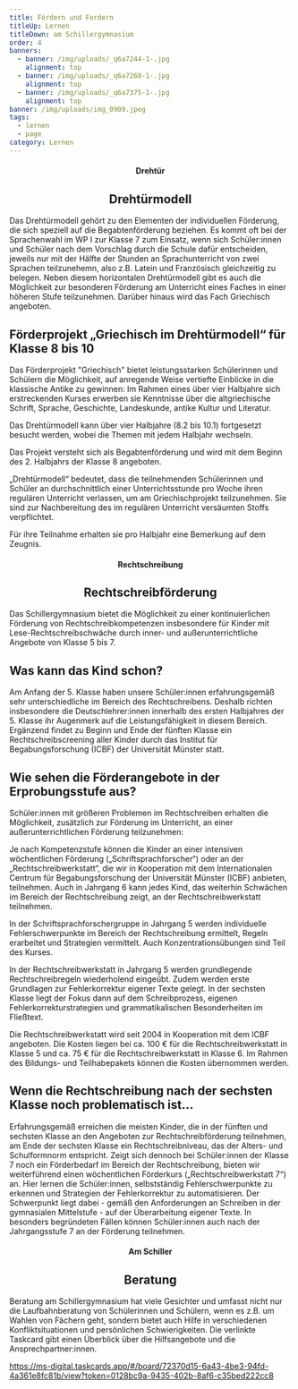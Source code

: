 ```yaml
---
title: Fördern und Fordern
titleUp: Lernen
titleDown: am Schillergymnasium
order: 4
banners:
  - banner: /img/uploads/_q6a7244-1-.jpg
    alignment: top
  - banner: /img/uploads/_q6a7268-1-.jpg
    alignment: top
  - banner: /img/uploads/_q6a7375-1-.jpg
    alignment: top
banner: /img/uploads/img_0909.jpeg
tags:
  - lernen
  - page
category: Lernen
---
```

<center><div class="title"><h4>Drehtür</h4><h2>Drehtürmodell</h2></div></center>

Das Drehtürmodell gehört zu den Elementen der individuellen Förderung, die sich speziell auf die Begabtenförderung beziehen. Es kommt oft bei der Sprachenwahl im WP I zur Klasse 7 zum Einsatz, wenn sich Schüler:innen und Schüler nach dem Vorschlag durch die Schule dafür entscheiden, jeweils nur mit der Hälfte der Stunden an Sprachunterricht von zwei Sprachen teilzunehemn, also z.B. Latein und Französisch gleichzeitig zu belegen. Neben diesem horizontalen Drehtürmodell gibt es auch die Möglichkeit zur besonderen Förderung am Unterricht eines Faches in einer höheren Stufe teilzunehmen. Darüber hinaus wird das Fach Griechisch angeboten. 

## Förderprojekt „Griechisch im Drehtürmodell“ für Klasse 8 bis 10

Das Förderprojekt "Griechisch" bietet leistungsstarken Schülerinnen und Schülern die Möglichkeit, auf anregende Weise vertiefte Einblicke in die klassische Antike zu gewinnen: Im Rahmen eines über vier Halbjahre sich erstreckenden Kurses erwerben sie Kenntnisse über die altgriechische Schrift, Sprache, Geschichte, Landeskunde, antike Kultur und Literatur. 

Das Drehtürmodell kann über vier Halbjahre (8.2 bis 10.1) fortgesetzt besucht werden, wobei die Themen mit jedem Halbjahr wechseln.  

Das Projekt versteht sich als Begabtenförderung und wird mit dem Beginn des 2. Halbjahrs der Klasse 8 angeboten. 

„Drehtürmodell“ bedeutet, dass die teilnehmenden Schülerinnen und Schüler an durchschnittlich einer Unterrichtsstunde pro Woche ihren regulären Unterricht verlassen, um am Griechischprojekt teilzunehmen. Sie sind zur Nachbereitung des im regulären Unterricht versäumten Stoffs verpflichtet. 

Für ihre Teilnahme erhalten sie pro Halbjahr eine Bemerkung auf dem Zeugnis.

<center><div class="title"><h4>Rechtschreibung</h4><h2>Rechtschreibförderung</h2></div></center>

Das Schillergymnasium bietet die Möglichkeit zu einer kontinuierlichen Förderung von Rechtschreibkompetenzen insbesondere für Kinder mit Lese-Rechtschreibschwäche durch inner- und außerunterrichtliche Angebote von Klasse 5 bis 7. 

## Was kann das Kind schon?

Am Anfang der 5. Klasse haben unsere Schüler:innen erfahrungsgemäß sehr unterschiedliche  im Bereich des Rechtschreibens. Deshalb richten insbesondere die Deutschlehrer:innen innerhalb des ersten Halbjahres der 5. Klasse ihr Augenmerk auf die Leistungsfähigkeit in diesem Bereich. Ergänzend findet zu Beginn und Ende der fünften Klasse ein Rechtschreibscreening aller Kinder durch das Institut für Begabungsforschung (ICBF) der Universität Münster statt.  

## Wie sehen die Förderangebote in der Erprobungsstufe aus?

Schüler:innen mit größeren Problemen im Rechtschreiben erhalten die Möglichkeit, zusätzlich zur Förderung im Unterricht, an einer außerunterrichtlichen Förderung teilzunehmen: 

Je nach Kompetenzstufe können die Kinder an einer intensiven wöchentlichen Förderung („Schriftsprachforscher“) oder an der „Rechtschreibwerkstatt“, die wir in Kooperation mit dem Internationalen Centrum für Begabungsforschung der Universität Münster (ICBF) anbieten, teilnehmen. Auch in Jahrgang 6 kann jedes Kind, das weiterhin Schwächen im Bereich der Rechtschreibung zeigt, an der Rechtschreibwerkstatt teilnehmen.  

In der Schriftsprachforschergruppe in Jahrgang 5 werden individuelle Fehlerschwerpunkte im Bereich der Rechtschreibung ermittelt, Regeln erarbeitet und Strategien vermittelt. Auch Konzentrationsübungen sind Teil des Kurses. 

In der Rechtschreibwerkstatt in Jahrgang 5 werden grundlegende Rechtschreibregeln wiederholend eingeübt. Zudem werden erste Grundlagen zur Fehlerkorrektur eigener Texte gelegt. In der sechsten Klasse liegt der Fokus dann auf dem Schreibprozess, eigenen Fehlerkorrekturstrategien und grammatikalischen Besonderheiten im Fließtext. 

Die Rechtschreibwerkstatt wird seit 2004 in Kooperation mit dem ICBF angeboten. Die Kosten liegen bei ca. 100 € für die Rechtschreibwerkstatt in Klasse 5 und ca. 75 € für die Rechtschreibwerkstatt in Klasse 6. Im Rahmen des Bildungs- und Teilhabepakets können die Kosten übernommen werden. 

## Wenn die Rechtschreibung nach der sechsten Klasse noch problematisch ist…

Erfahrungsgemäß erreichen die meisten Kinder, die in der fünften und sechsten Klasse an den Angeboten zur Rechtschreibförderung teilnehmen, am Ende der sechsten Klasse ein Rechtschreibniveau, das der Alters- und Schulformnorm entspricht. Zeigt sich dennoch bei Schüler:innen der Klasse 7 noch ein Förderbedarf im Bereich der Rechtschreibung, bieten wir weiterführend einen wöchentlichen Förderkurs („Rechtschreibwerkstatt 7“) an. Hier lernen die Schüler:innen, selbstständig Fehlerschwerpunkte zu erkennen und Strategien der Fehlerkorrektur zu automatisieren. Der Schwerpunkt liegt dabei - gemäß den Anforderungen an Schreiben in der gymnasialen Mittelstufe - auf der Überarbeitung eigener Texte. In besonders begründeten Fällen können Schüler:innen auch nach der Jahrgangsstufe 7 an der Förderung teilnehmen.

<center><div class="title"><h4>Am Schiller</h4><h2>Beratung</h2></div></center>

Beratung am Schillergymnasium hat viele Gesichter und umfasst nicht nur die Laufbahnberatung von Schülerinnen und Schülern, wenn es z.B. um Wahlen von Fächern geht, sondern bietet auch Hilfe in verschiedenen Konfliktsituationen und persönlichen Schwierigkeiten. Die verlinkte Taskcard gibt einen Überblick über die Hilfsangebote und die Ansprechpartner:innen.

<https://ms-digital.taskcards.app/#/board/72370d15-6a43-4be3-94fd-4a361e8fc81b/view?token=0128bc9a-9435-402b-8af6-c35bed222cc8>